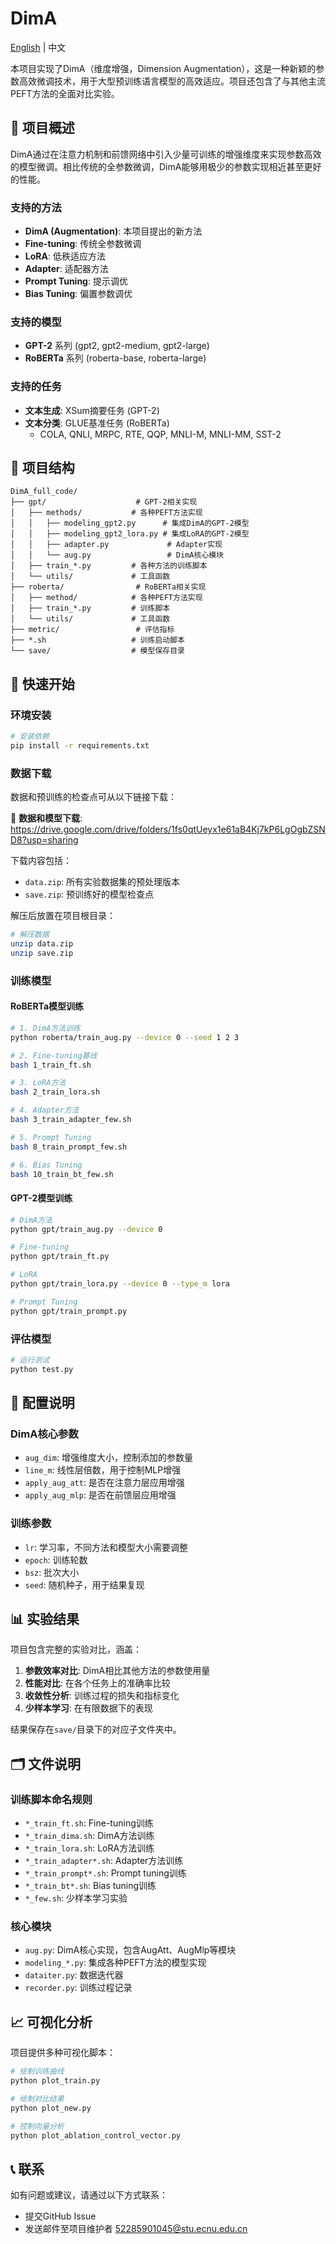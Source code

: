 # DimA

[English](README_EN.md) | 中文

本项目实现了DimA（维度增强，Dimension Augmentation），这是一种新颖的参数高效微调技术，用于大型预训练语言模型的高效适应。项目还包含了与其他主流PEFT方法的全面对比实验。

## 🎯 项目概述

DimA通过在注意力机制和前馈网络中引入少量可训练的增强维度来实现参数高效的模型微调。相比传统的全参数微调，DimA能够用极少的参数实现相近甚至更好的性能。

### 支持的方法
- **DimA (Augmentation)**: 本项目提出的新方法
- **Fine-tuning**: 传统全参数微调
- **LoRA**: 低秩适应方法
- **Adapter**: 适配器方法
- **Prompt Tuning**: 提示调优
- **Bias Tuning**: 偏置参数调优

### 支持的模型
- **GPT-2** 系列 (gpt2, gpt2-medium, gpt2-large)
- **RoBERTa** 系列 (roberta-base, roberta-large)

### 支持的任务
- **文本生成**: XSum摘要任务 (GPT-2)
- **文本分类**: GLUE基准任务 (RoBERTa)
  - COLA, QNLI, MRPC, RTE, QQP, MNLI-M, MNLI-MM, SST-2

## 📁 项目结构

```
DimA_full_code/
├── gpt/                    # GPT-2相关实现
│   ├── methods/           # 各种PEFT方法实现
│   │   ├── modeling_gpt2.py      # 集成DimA的GPT-2模型
│   │   ├── modeling_gpt2_lora.py # 集成LoRA的GPT-2模型
│   │   ├── adapter.py             # Adapter实现
│   │   └── aug.py                 # DimA核心模块
│   ├── train_*.py         # 各种方法的训练脚本
│   └── utils/             # 工具函数
├── roberta/                # RoBERTa相关实现
│   ├── method/            # 各种PEFT方法实现
│   ├── train_*.py         # 训练脚本
│   └── utils/             # 工具函数
├── metric/                 # 评估指标
├── *.sh                   # 训练启动脚本
└── save/                  # 模型保存目录
```

## 🚀 快速开始

### 环境安装

```bash
# 安装依赖
pip install -r requirements.txt
```

### 数据下载

数据和预训练的检查点可从以下链接下载：

🔗 **数据和模型下载**: https://drive.google.com/drive/folders/1fs0qtUeyx1e61aB4Kj7kP6LgOgbZSND8?usp=sharing

下载内容包括：
- `data.zip`: 所有实验数据集的预处理版本
- `save.zip`: 预训练好的模型检查点

解压后放置在项目根目录：
```bash
# 解压数据
unzip data.zip
unzip save.zip
```

### 训练模型

#### RoBERTa模型训练

```bash
# 1. DimA方法训练
python roberta/train_aug.py --device 0 --seed 1 2 3

# 2. Fine-tuning基线
bash 1_train_ft.sh

# 3. LoRA方法
bash 2_train_lora.sh

# 4. Adapter方法
bash 3_train_adapter_few.sh

# 5. Prompt Tuning
bash 8_train_prompt_few.sh

# 6. Bias Tuning
bash 10_train_bt_few.sh
```

#### GPT-2模型训练

```bash
# DimA方法
python gpt/train_aug.py --device 0

# Fine-tuning
python gpt/train_ft.py

# LoRA
python gpt/train_lora.py --device 0 --type_m lora

# Prompt Tuning
python gpt/train_prompt.py
```

### 评估模型

```bash
# 运行测试
python test.py
```

## 🔧 配置说明

### DimA核心参数

- `aug_dim`: 增强维度大小，控制添加的参数量
- `line_m`: 线性层倍数，用于控制MLP增强
- `apply_aug_att`: 是否在注意力层应用增强
- `apply_aug_mlp`: 是否在前馈层应用增强

### 训练参数

- `lr`: 学习率，不同方法和模型大小需要调整
- `epoch`: 训练轮数
- `bsz`: 批次大小
- `seed`: 随机种子，用于结果复现

## 📊 实验结果

项目包含完整的实验对比，涵盖：

1. **参数效率对比**: DimA相比其他方法的参数使用量
2. **性能对比**: 在各个任务上的准确率比较
3. **收敛性分析**: 训练过程的损失和指标变化
4. **少样本学习**: 在有限数据下的表现

结果保存在`save/`目录下的对应子文件夹中。

## 🗂️ 文件说明

### 训练脚本命名规则

- `*_train_ft.sh`: Fine-tuning训练
- `*_train_dima.sh`: DimA方法训练  
- `*_train_lora.sh`: LoRA方法训练
- `*_train_adapter*.sh`: Adapter方法训练
- `*_train_prompt*.sh`: Prompt tuning训练
- `*_train_bt*.sh`: Bias tuning训练
- `*_few.sh`: 少样本学习实验

### 核心模块

- `aug.py`: DimA核心实现，包含AugAtt、AugMlp等模块
- `modeling_*.py`: 集成各种PEFT方法的模型实现
- `dataiter.py`: 数据迭代器
- `recorder.py`: 训练过程记录

## 📈 可视化分析

项目提供多种可视化脚本：

```bash
# 绘制训练曲线
python plot_train.py

# 绘制对比结果
python plot_new.py

# 控制向量分析
python plot_ablation_control_vector.py
```

## 📞 联系

如有问题或建议，请通过以下方式联系：
- 提交GitHub Issue
- 发送邮件至项目维护者 52285901045@stu.ecnu.edu.cn
